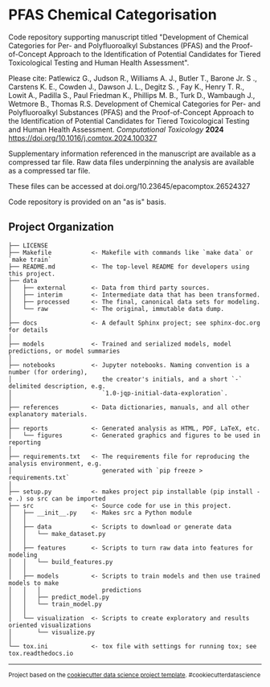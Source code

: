 PFAS Chemical Categorisation
==============================

Code repository supporting manuscript titled "Development of Chemical Categories for Per- and Polyfluoroalkyl Substances (PFAS) and the Proof-of-Concept Approach to the Identification of Potential Candidates for Tiered Toxicological Testing and Human Health Assessment". 


Please cite: Patlewicz G., Judson R., Williams A. J., Butler T., Barone Jr. S ., Carstens K. E., Cowden J., Dawson J. L., Degitz S. , Fay K., Henry T. R., Lowit A.,  Padilla S., Paul Friedman K., Phillips M. B., Turk D., Wambaugh J., Wetmore B., Thomas R.S. Development of Chemical Categories for Per- and Polyfluoroalkyl Substances (PFAS) and the Proof-of-Concept Approach to the Identification of Potential Candidates for Tiered Toxicological Testing and Human Health Assessment. *Computational Toxicology* **2024** https://doi.org/10.1016/j.comtox.2024.100327

Supplementary information referenced in the manuscript are available as a compressed tar file.
Raw data files underpinning the analysis are available as a compressed tar file. 

These files can be accessed at doi.org/10.23645/epacomptox.26524327

Code repository is provided on an "as is" basis. 

Project Organization
------------

    ├── LICENSE
    ├── Makefile           <- Makefile with commands like `make data` or `make train`
    ├── README.md          <- The top-level README for developers using this project.
    ├── data
    │   ├── external       <- Data from third party sources.
    │   ├── interim        <- Intermediate data that has been transformed.
    │   ├── processed      <- The final, canonical data sets for modeling.
    │   └── raw            <- The original, immutable data dump.
    │
    ├── docs               <- A default Sphinx project; see sphinx-doc.org for details
    │
    ├── models             <- Trained and serialized models, model predictions, or model summaries
    │
    ├── notebooks          <- Jupyter notebooks. Naming convention is a number (for ordering),
    │                         the creator's initials, and a short `-` delimited description, e.g.
    │                         `1.0-jqp-initial-data-exploration`.
    │
    ├── references         <- Data dictionaries, manuals, and all other explanatory materials.
    │
    ├── reports            <- Generated analysis as HTML, PDF, LaTeX, etc.
    │   └── figures        <- Generated graphics and figures to be used in reporting
    │
    ├── requirements.txt   <- The requirements file for reproducing the analysis environment, e.g.
    │                         generated with `pip freeze > requirements.txt`
    │
    ├── setup.py           <- makes project pip installable (pip install -e .) so src can be imported
    ├── src                <- Source code for use in this project.
    │   ├── __init__.py    <- Makes src a Python module
    │   │
    │   ├── data           <- Scripts to download or generate data
    │   │   └── make_dataset.py
    │   │
    │   ├── features       <- Scripts to turn raw data into features for modeling
    │   │   └── build_features.py
    │   │
    │   ├── models         <- Scripts to train models and then use trained models to make
    │   │   │                 predictions
    │   │   ├── predict_model.py
    │   │   └── train_model.py
    │   │
    │   └── visualization  <- Scripts to create exploratory and results oriented visualizations
    │       └── visualize.py
    │
    └── tox.ini            <- tox file with settings for running tox; see tox.readthedocs.io


--------

<p><small>Project based on the <a target="_blank" href="https://drivendata.github.io/cookiecutter-data-science/">cookiecutter data science project template</a>. #cookiecutterdatascience</small></p>
